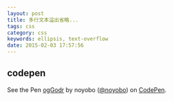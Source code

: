 ```yaml
---
layout: post
title: 多行文本溢出省略...
tags: css
category: css
keywords: ellipsis, text-overflow
date: 2015-02-03 17:57:56
---
```


## codepen

<p data-height="268" data-theme-id="0" data-slug-hash="ogGodr" data-default-tab="result" data-user="noyobo" class='codepen'>See the Pen <a href='http://codepen.io/noyobo/pen/ogGodr/'>ogGodr</a> by noyobo (<a href='http://codepen.io/noyobo'>@noyobo</a>) on <a href='http://codepen.io'>CodePen</a>.</p>
<script async src="//assets.codepen.io/assets/embed/ei.js"></script>
